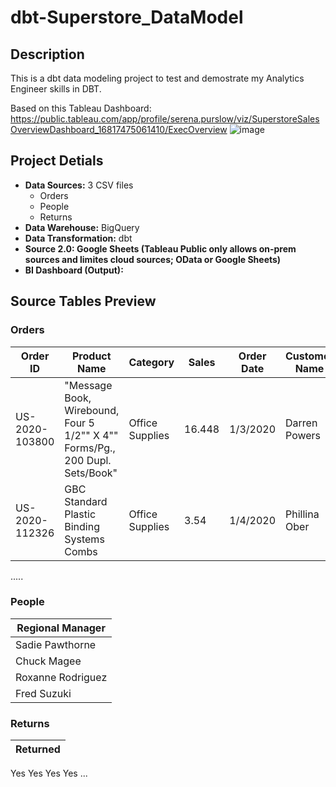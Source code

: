 # dbt-Superstore_DataModel

## Description
This is a dbt data modeling project to test and demostrate my Analytics Engineer skills in DBT.

Based on this Tableau Dashboard: 
https://public.tableau.com/app/profile/serena.purslow/viz/SuperstoreSalesOverviewDashboard_16817475061410/ExecOverview
![image](https://github.com/richeweh/dbt-Superstore_DataModel/assets/54599459/fb548e43-cdb9-478c-8dfa-6c5a71f96f79)



## Project Detials
- **Data Sources:** 3 CSV files
  - Orders
  - People
  - Returns
- **Data Warehouse:** BigQuery
- **Data Transformation:** dbt
- **Source 2.0: Google Sheets (Tableau Public only allows on-prem sources and limites cloud sources; OData or Google Sheets)**
- **BI Dashboard (Output):** 

## Source Tables Preview

### Orders
Order ID|Product Name|Category|Sales|Order Date|Customer Name|Discount|Profit|Quantity|City|State/Province|Postal Code|....|
--------|------------|--------|-----|----------|-------------|--------|------|--------|----|--------------|-----------|----|
US-2020-103800|"Message Book, Wirebound, Four 5 1/2"" X 4"" Forms/Pg., 200 Dupl. Sets/Book"|	Office Supplies|16.448|1/3/2020|Darren Powers|0.2|5.5512|2|Houston|Texas|77095|
US-2020-112326|GBC Standard Plastic Binding Systems Combs|Office Supplies|3.54|1/4/2020|Phillina Ober|0.8|-5.487|2|Naperville|Illinois|60540|
.....

### People
Regional Manager|
----------------|
Sadie Pawthorne|
Chuck Magee|
Roxanne Rodriguez|
Fred Suzuki|

### Returns
Returned|
--------|
Yes
Yes
Yes
Yes
...




